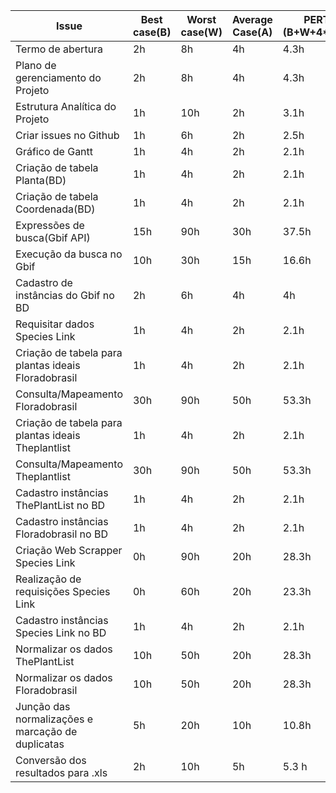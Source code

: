 | Issue                                                    | Best case(B) |  Worst case(W) | Average Case(A) | PERT (B+W+4*A)/6 | Tempo gasto |
|----------------------------------------------------------|--------------|----------------|-----------------|------------------|-------------|  
| Termo de abertura                                        | 2h           | 8h             | 4h              | 4.3h             | 4h          |    
| Plano de gerenciamento do Projeto                        | 2h           | 8h             | 4h              | 4.3h             | 3h          |
| Estrutura Analítica do Projeto                           | 1h           | 10h            | 2h              | 3.1h             | 2h          |
| Criar issues no Github                                   | 1h           | 6h             | 2h              | 2.5h             | 1h          |
| Gráfico de Gantt                                         | 1h           | 4h             | 2h              | 2.1h             | 2h          |
| Criação de tabela Planta(BD)                             | 1h           | 4h             | 2h              | 2.1h             | 3h          |
| Criação de tabela Coordenada(BD)                         | 1h           | 4h             | 2h              | 2.1h             | 2h          |
| Expressões de busca(Gbif API)                            | 15h          | 90h            | 30h             | 37.5h            | 6h          |
| Execução da busca no Gbif                                | 10h          | 30h            | 15h             | 16.6h            | 5h          |
| Cadastro de instâncias do Gbif no BD                     | 2h           | 6h             | 4h              | 4h               | 5h          |
| Requisitar dados Species Link                            | 1h           | 4h             | 2h              | 2.1h             | 2h          |
| Criação de tabela para plantas ideais Floradobrasil      | 1h           | 4h             | 2h              | 2.1h             | 0.4h        |
| Consulta/Mapeamento Floradobrasil                        | 30h          | 90h            | 50h             | 53.3h            | 90h         |
| Criação de tabela para plantas ideais Theplantlist       | 1h           | 4h             | 2h              | 2.1h             | 0.4h        |
| Consulta/Mapeamento Theplantlist                         | 30h          | 90h            | 50h             | 53.3h            | ---         |
| Cadastro instâncias ThePlantList no BD                   | 1h           | 4h             | 2h              | 2.1h             |             | 
| Cadastro instâncias Floradobrasil no BD                  | 1h           | 4h             | 2h              | 2.1h             |             |
| Criação Web Scrapper Species Link                        | 0h           | 90h            | 20h             | 28.3h            | 5h          |
| Realização de requisições Species Link                   | 0h           | 60h            | 20h             | 23.3h            | 5h          |
| Cadastro instâncias Species Link no BD                   | 1h           | 4h             | 2h              | 2.1h             | 5h          |
| Normalizar os dados ThePlantList                         | 10h          | 50h            | 20h             | 28.3h            |             |
| Normalizar os dados Floradobrasil                        | 10h          | 50h            | 20h             | 28.3h            |             |
| Junção das normalizações e marcação de duplicatas        | 5h           | 20h            | 10h             | 10.8h            |             |
| Conversão dos resultados para .xls                       | 2h           | 10h            | 5h              | 5.3 h            |             |

